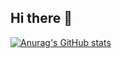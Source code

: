 ## Hi there 👋

[![Anurag's GitHub stats](https://github-readme-stats.vercel.app/api?username=imMuriloNeres)](https://github.com/imMuriloNeres/github-readme-stats)
<!--
**imMuriloNeres/imMuriloNeres** is a ✨ _special_ ✨ repository because its `README.md` (this file) appears on your GitHub profile.

Here are some ideas to get you started:

- 🔭 I’m currently working on ...
- 🌱 I’m currently learning ...
- 👯 I’m looking to collaborate on ...
- 🤔 I’m looking for help with ...
- 💬 Ask me about ...
- 📫 How to reach me: ...
- 😄 Pronouns: ...
- ⚡ Fun fact: ...
-->
